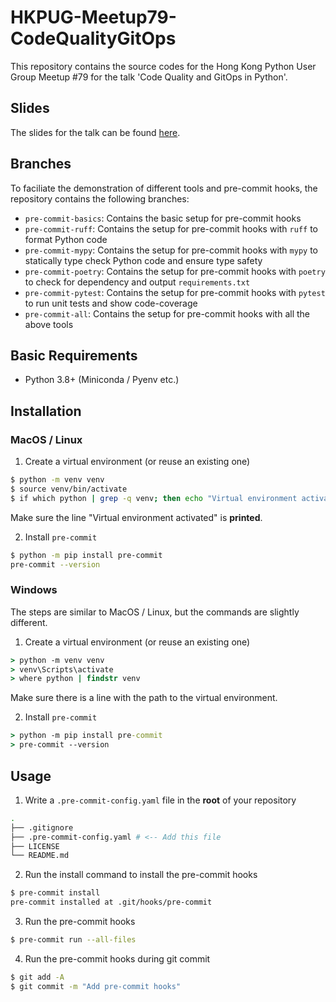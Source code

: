 # HKPUG-Meetup79-CodeQualityGitOps

This repository contains the source codes for the Hong Kong Python User Group Meetup #79 for the talk 'Code Quality and GitOps in Python'.

## Slides

The slides for the talk can be found [here](https://1drv.ms/p/s!AuHrIoMSVvdAgbIgJQ_nrLQWv-NrhQ).

## Branches

To faciliate the demonstration of different tools and pre-commit hooks, the repository contains the following branches:

- `pre-commit-basics`: Contains the basic setup for pre-commit hooks
- `pre-commit-ruff`: Contains the setup for pre-commit hooks with `ruff` to format Python code
- `pre-commit-mypy`: Contains the setup for pre-commit hooks with `mypy` to statically type check Python code and ensure type safety
- `pre-commit-poetry`: Contains the setup for pre-commit hooks with `poetry` to check for dependency and output `requirements.txt`
- `pre-commit-pytest`: Contains the setup for pre-commit hooks with `pytest` to run unit tests and show code-coverage
- `pre-commit-all`: Contains the setup for pre-commit hooks with all the above tools

## Basic Requirements

- Python 3.8+ (Miniconda / Pyenv etc.)

## Installation

### MacOS / Linux

1. Create a virtual environment (or reuse an existing one)

```bash
$ python -m venv venv
$ source venv/bin/activate
$ if which python | grep -q venv; then echo "Virtual environment activated"; fi
```

Make sure the line "Virtual environment activated" is **printed**.

2. Install `pre-commit`

```bash
$ python -m pip install pre-commit
pre-commit --version
```

### Windows

The steps are similar to MacOS / Linux, but the commands are slightly different.

1. Create a virtual environment (or reuse an existing one)

```cmd
> python -m venv venv
> venv\Scripts\activate
> where python | findstr venv
```

Make sure there is a line with the path to the virtual environment.

2. Install `pre-commit`

```cmd
> python -m pip install pre-commit
> pre-commit --version
```

## Usage

1. Write a `.pre-commit-config.yaml` file in the **root** of your repository

```bash
.
├── .gitignore
├── .pre-commit-config.yaml # <-- Add this file
├── LICENSE
└── README.md
```

2. Run the install command to install the pre-commit hooks

```bash
$ pre-commit install
pre-commit installed at .git/hooks/pre-commit
```

3. Run the pre-commit hooks

```bash
$ pre-commit run --all-files
```

4. Run the pre-commit hooks during git commit

```bash
$ git add -A
$ git commit -m "Add pre-commit hooks"
```
